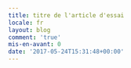 ```yaml
---
title: titre de l'article d'essai
locale: fr
layout: blog
comment: 'true'
mis-en-avant: 0
date: '2017-05-24T15:31:48+00:00'
---
```

